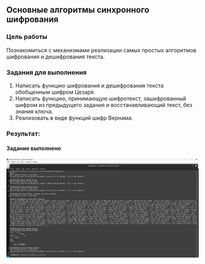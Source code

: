 
## Основные алгоритмы синхронного шифрования


### Цель работы

Познакомиться с механизмами реализации самых простых алгоритмов шифрования и дешифрования текста.


### Задания для выполнения

1. Написать функцию шифрования и дешифрования текста обобщенным шифром Цезаря.
2. Написать функцию, принимающую шифротекст, зашифрованный шифром из предыдущего задания и восстанавливающий текст, без знания ключа.
3. Реализовать в виде функций шифр Вернама.

### Результат:

#### Задание выполнено
![CIPHERS](sources/CIPHERS.png)

<!-- Docs to Markdown version 1.0β17 -->
